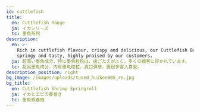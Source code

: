 ```yaml
---
id: cuttlefish
title:
  en: Cuttlefish Range
  ja: イカシリーズ
  tc: 墨魚系列
description:
  en: >-
    Rich in cuttlefish flavour, crispy and delicious, our Cuttlefish Balls are
    springy and tasty, highly praised by our customers.
  ja: 超高い墨魚成分、特に墨魚粒粒は、歯ごたえがよく、多くの顧客に好かれています。
  tc: 超高墨魚成分，内有墨魚粒粒，爽口彈牙，獲很多客人喜愛。
description_position: right
bg_image: /images/uploads/tuned_huikee005_re.jpg
bg_title:
  en: Cuttlefish Shrimp Springroll
  ja: イカとエビの春巻き
  tc: 墨魚蝦春捲
---
```

